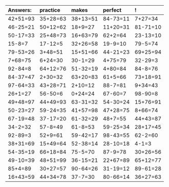 | Answers: | practice | makes | perfect | ! |
| :--- | :--- | :--- | :--- | :--- |
| 42+51=93 | 35+28=63 | 38+13=51 | 84-73=11 | 7+27=34 | 
| 46-25=21 | 50+12=62 | 18+9=27 | 11+20=31 | 81-71=10 | 
| 50-17=33 | 25+48=73 | 16+63=79 | 62+2=64 | 23-13=10 | 
| 15-8=7 | 17-12=5 | 32+26=58 | 19-9=10 | 79-5=74 | 
| 79-53=26 | 3+48=51 | 15+51=66 | 44-21=23 | 69+25=94 | 
| 7+68=75 | 6+24=30 | 30-1=29 | 4+75=79 | 32-29=3 | 
| 92-84=8 | 64+12=76 | 51-32=19 | 4+80=84 | 84-8=76 | 
| 84-37=47 | 2+30=32 | 63+20=83 | 61+5=66 | 73+18=91 | 
| 97-64=33 | 43+28=71 | 2+10=12 | 88-7=81 | 9+34=43 | 
| 26+1=27 | 56-50=6 | 0+24=24 | 67-60=7 | 98-90=8 | 
| 49+48=97 | 44+49=93 | 63-31=32 | 54-30=24 | 15+76=91 | 
| 50-23=27 | 59-24=35 | 41+57=98 | 47+28=75 | 8+66=74 | 
| 67-19=48 | 37-17=20 | 61-32=29 | 48+7=55 | 44+43=87 | 
| 34-2=32 | 57-8=49 | 61-8=53 | 59-25=34 | 28+17=45 | 
| 92-89=3 | 52+9=61 | 59-42=17 | 98-43=55 | 62-2=60 | 
| 38+31=69 | 15+49=64 | 52-38=14 | 28-10=18 | 4-1=3 | 
| 54-35=19 | 66+18=84 | 75-5=70 | 87-9=78 | 30+26=56 | 
| 49-10=39 | 48+51=99 | 36-15=21 | 22+67=89 | 65+12=77 | 
| 85+4=89 | 30+27=57 | 90-64=26 | 31-19=12 | 89-61=28 | 
| 16+43=59 | 44+34=78 | 37-7=30 | 80-66=14 | 36+27=63 | 
